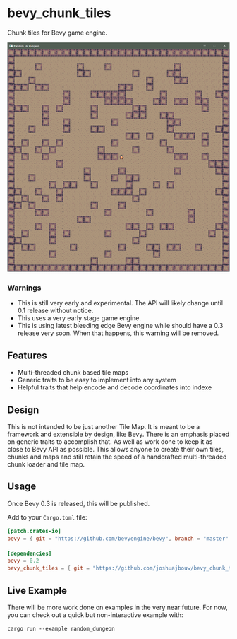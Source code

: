 # bevy_chunk_tiles
Chunk tiles for Bevy game engine.

![](assets/img/example.png)

### Warnings
* This is still very early and experimental. The API will likely change until 0.1 release without 
notice.
* This uses a very early stage game engine.
* This is using latest bleeding edge Bevy engine while should have a 0.3 release very soon. When that
happens, this warning will be removed.

## Features
* Multi-threaded chunk based tile maps
* Generic traits to be easy to implement into any system
* Helpful traits that help encode and decode coordinates into indexe

## Design 
This is not intended to be just another Tile Map. It is meant to be a framework and extensible by
design, like Bevy. There is an emphasis placed on generic traits to accomplish that. As well as
work done to keep it as close to Bevy API as possible. This allows anyone to create their own tiles, 
chunks and maps and still retain the speed of a handcrafted multi-threaded chunk loader and tile map.

## Usage
Once Bevy 0.3 is released, this will be published.

Add to your `Cargo.toml` file:
```toml
[patch.crates-io]
bevy = { git = "https://github.com/bevyengine/bevy", branch = "master" }

[dependencies]
bevy = 0.2
bevy_chunk_tiles = { git = "https://github.com/joshuajbouw/bevy_chunk_tiles", branch = "master" }
```

## Live Example
There will be more work done on examples in the very near future. For now, you can check out a quick
but non-interactive example with:
```
cargo run --example random_dungeon
```